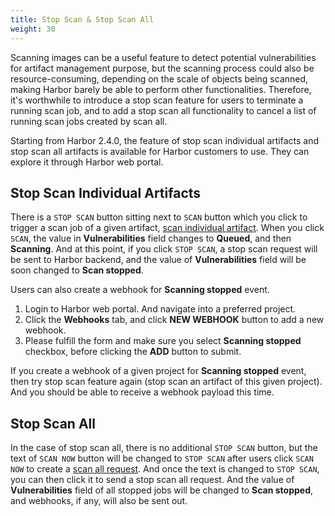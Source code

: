 ```yaml
---
title: Stop Scan & Stop Scan All
weight: 30
---
```

Scanning images can be a useful feature to detect potential vulnerabilities for artifact management purpose, but the scanning process could also be
resource-consuming, depending on the scale of objects being scanned, making Harbor barely be able to perform other functionalities. Therefore, it's
worthwhile to introduce a stop scan feature for users to terminate a running scan job, and to add a stop scan all functionality to cancel a list of
running scan jobs created by scan all.

Starting from Harbor 2.4.0, the feature of stop scan individual artifacts and stop scan all artifacts is available for Harbor customers to use.
They can explore it through Harbor web portal.

## Stop Scan Individual Artifacts
There is a `STOP SCAN` button sitting next to `SCAN` button which you click to trigger a scan job of a given artifact,
[scan individual artifact](./scan-individual-artifact.md). When you click `SCAN`, the value in **Vulnerabilities** field changes to **Queued**,
and then **Scanning**. And at this point, if you click `STOP SCAN`, a stop scan request will be sent to Harbor backend, and the value of
**Vulnerabilities** field will be soon changed to **Scan stopped**.

Users can also create a webhook for **Scanning stopped** event.
1. Login to Harbor web portal. And navigate into a preferred project.
2. Click the **Webhooks** tab, and click **NEW WEBHOOK** button to add a new webhook.
3. Please fulfill the form and make sure you select **Scanning stopped** checkbox, before clicking the **ADD** button to submit.

If you create a webhook of a given project for **Scanning stopped** event, then try stop scan feature again (stop scan an artifact of this given project).
And you should be able to receive a webhook payload this time.

## Stop Scan All
In the case of stop scan all, there is no additional `STOP SCAN` button, but the text of `SCAN NOW` button will be changed to `STOP SCAN` after users
click `SCAN NOW` to create a [scan all request](./scan-all-artifacts.md). And once the text is changed to `STOP SCAN`, you can then click it to send
a stop scan all request. And the value of **Vulnerabilities** field of all stopped jobs will be changed to **Scan stopped**, and webhooks, if any,
will also be sent out.